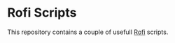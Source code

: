 # Rofi Scripts

This repository contains a couple of usefull [Rofi](https://github.com/DaveDavenport/rofi) scripts.
